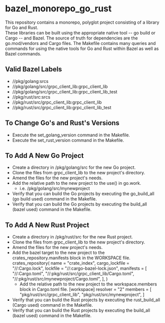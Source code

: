 # bazel_monorepo_go_rust

This repository contains a monorepo, polyglot project consisting of a library for Go and Rust.  
These libraries can be built using the appropriate native tool -- go build or Cargo -- and Bazel.
The source of truth for dependencies are the go.mod/vendors and Cargo files.
The Makefile contains many queries and commands for using the native tools for Go and Rust within Bazel as well as Bazel commands.

## Valid Bazel Labels
  * //pkg/golang:srcs
  * //pkg/golang/src/grpc_client_lib:grpc_client_lib
  * //pkg/golang/src/grpc_client_lib:grpc_client_lib_test
  * //pkg/rust/src:srcs
  * //pkg/rust/src/grpc_client_lib:grpc_client_lib
  * //pkg/rust/src/grpc_client_lib:grpc_client_lib_test

## To Change Go's and Rust's Versions
  * Execute the set_golang_version command in the Makefile.
  * Execute the set_rust_version command in the Makefile.

## To Add A New Go Project
  * Create a directory in /pkg/golang/src for the new Go project.
  * Clone the files from grpc_client_lib to the new project's directory.
  * Amend the files for the new project's needs.
  * Add the relative path to the new project to the use() in go.work.
    * i.e. /pkg/golang/src/mynewproject
  * Verify that you can build the Go projects by executing the go_build_all (go build used) command in the Makefile.
  * Verify that you can build the Go projects by executing the build_all (bazel used) command in the Makefile.

## To Add A New Rust Project
* Create a directory in /pkg/rust/src for the new Rust project.
* Clone the files from grpc_client_lib to the new project's directory.
* Amend the files for the new project's needs.
* Add the bazel target to the new project to the crates_repository.manifests block in the WORKSPACE file.
    crates_repository(
      name = "crate_index",
      cargo_lockfile = "//:Cargo.lock",
      lockfile = "//:cargo-bazel-lock.json",
      manifests = [
        "//:Cargo.toml",
        "//:pkg/rust/src/grpc_client_lib/Cargo.toml",
        "//:pkg/rust/src/mynewproject/Cargo.toml",
      ],
    )
  * Add the relative path to the new project to the workspace.members block in Cargo.toml file.
      [workspace]
        resolver = "2"
        members = [
          "pkg/rust/src/grpc_client_lib",
          "pkg/rust/src/mynewproject",
        ]
* Verify that you can build the Rust projects by executing the rust_build_all (Cargo used) command in the Makefile.
* Verify that you can build the Rust projects by executing the build_all (bazel used) command in the Makefile.